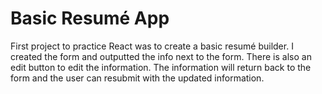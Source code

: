 # Basic Resumé App

First project to practice React was to create a basic resumé builder. I created the form and outputted the info next to the form. There is also an edit button to edit the information. The information will return back to the form and the user can resubmit with the updated information.

